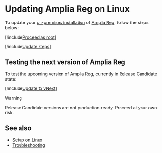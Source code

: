 ﻿# Updating Amplia Reg on Linux

To update your [on-premises installation](../index.md) of [Amplia Reg](../../index.md), follow the steps below:

[!include[Proceed as root](../../../includes/linux/su.md)]

[!include[Update steps](../../../../../includes/amplia-reg/linux/update.md)]

<a name="vnext" />

## Testing the next version of Amplia Reg

To test the upcoming version of Amplia Reg, currently in Release Candidate state:

[!include[Update to vNext](../../../../../includes/amplia-reg/linux/update-vnext.md)]

> [!WARNING]
> Release Candidate versions are not production-ready. Proceed at your own risk.

## See also

* [Setup on Linux](index.md)
* [Troubleshooting](troubleshoot/index.md)
